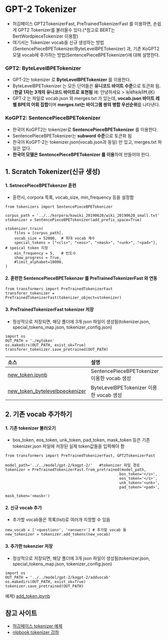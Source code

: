 # GPT-2 Tokenizer
- 허깅페이스 GPT2TokenizerFast, PreTrainedTokenizerFast 를 이용하면, 손쉽게 GPT2 Tokenizer를 불러올수 있다.(*참고로 BERT는 BertWordpieceTokenizer 이용함)
- 여기서는 Tokenizer vocab을 신규 생성하는 방법(SentencePieceBPETokenizer/ByteLevelBPETokenizer) 과, 기존 KoGPT2 모델 vocab에 추가하는 방법(SentencePieceBPETokenizer)에 대해 설명한다.

### GPT2: ByteLevelBPETokenizer  
- GPT-2는 tokenizer 로 **ByteLevelBPETokenizer** 를 이용한다. 
- ByteLevelBPETokenizer 는 모든 단어들은 **유니코드 바이트 수준**으로 토큰화 됨. (**한글 1자는 3개의 유니코드 바이트로 표현됨** 예: 안녕하세요 > ìķĪëħķíķĺìĦ¸ìļĶ)
- GPT-2 는 파일로 vocab.json 와 merges.txt 가 있는데, **vocab.json 바이트 레벨 BPE의 어휘 집합**이며 **merges.txt는 바이그램 쌍의 병합 우선순위**를 나타낸다.

### KoGPT2: SentencePieceBPETokenizer 
- 한국어 KoGPT2는 tokenizer로 **SentencePieceBPETokenizer** 를 이용한다. 
- SentencePieceBPETokenizer는 **subword 수준**으로 토큰화 됨
- 한국어 KoGPT-2는 tokenizer.json(vocab.json과 동일) 만 있고, merges.txt 파일은 없다.
- **한국어 모델은 SentencePieceBPETokenizer 를 이용**하여 만들어야 한다.


## 1. Scratch Tokenizer(신규 생성)
#### 1. SetnecePieceBPETokenzer 훈련
- 훈련시, corpora 목록, vocab_size, min_frequency 등을 설정함
```
from tokenizers import SentencePieceBPETokenizer

corpus_path = '../../korpora/kowiki_20190620/wiki_20190620_small.txt'
stokenizer = SentencePieceBPETokenizer(add_prefix_space=True)

stokenizer.train(
    files = [corpus_path],
    vocab_size = 52000,  # 최대 vocab 계수 
    special_tokens = ["<cls>", "<eos>", "<mask>", "<unk>", "<pad>"],  # speical token 지정
    min_frequency = 5,   # 빈도수 
    show_progress = True,
    #limit_alphabet=10000, 
)
```
#### 2. 훈련한 SentencePieceBPETokenzer 를 PreTrainedTokenizerFast 와 연동
```
from transformers import PreTrainedTokenizerFast
transforer_tokenizer = PreTrainedTokenizerFast(tokenizer_object=stokenizer)
```

#### 3. PreTrainedTokenizerFast tokenizer 저장
- 정상적으로 저장되면, 해당 폴더에 3개 json 파일이 생성됨(tokenizer.json, special_tokens_map.json, tokenizer_config.json)
```
import os
OUT_PATH = './mytoken'
os.makedirs(OUT_PATH, exist_ok=True)
transforer_tokenizer.save_pretrained(OUT_PATH)
```
|소스| 설명 | 기타 |
|:------------|:--------------------------|:---------------|
|[new_token.ipynb](https://github.com/kobongsoo/GPT-2/blob/master/tokenizer/new_token.ipynb)| SentencePieceBPETokenizer 이용한 vocab 생성 | KoGPT2 방식|
|[new_token_bytelevelbpeokenizer](https://github.com/kobongsoo/GPT-2/blob/master/tokenizer/new_token_bytelevelbpeokenizer.ipynb)| ByteLevelBPETokenizer 이용한 vocab 생성 | GPT2 방식|

## 2. 기존 vocab 추가하기
#### 1. 기존 tokenizer 불러오기
- bos_token, eos_token, unk_token, pad_token, mask_token 등은 기존 tokenizer.json 파일에 저장된 실제 token값들을 입력해야 함
```
from transformers import PreTrainedTokenizerFast, GPT2TokenizerFast

model_path='../../model/gpt-2/kogpt-2/'   #tokenizer 파일 경로
tokenizer = PreTrainedTokenizerFast.from_pretrained(model_path,
                                                   bos_token='</s>',
                                                   eos_token='</s>',
                                                   unk_token='<unk>',
                                                   pad_token='<pad>',
                                                   mask_token='<mask>')
```
#### 2. 신규 vocab 추가
- 추가할 vocab들은 목록(list)로 여러개 지정할 수 있음
```
new_vocab = ['<question>', '<answer>'] # 추가할 vocab 들
new_tokenizer = tokenizer.add_tokens(new_vocab)
```
#### 3. 추가한 tokenzier 저장
- 정상적으로 저장되면, 해당 폴더에 3개 json 파일이 생성됨(tokenizer.json, special_tokens_map.json, tokenizer_config.json)
```
import os
OUT_PATH = '../../model/gpt-2/kogpt-2/addvocab'
os.makedirs(OUT_PATH, exist_ok=True)
tokenizer.save_pretrained(OUT_PATH)
```
예제) [add_token.ipynb](https://github.com/kobongsoo/GPT-2/blob/master/tokenizer/add_token.ipynb)


## 참고 사이트
- [허깅페이스 tokenizer 예제](https://gist.github.com/lovit/e11c57877aae4286ade4c203d6c26a32)
- [nlpbook tokenizer 강좌](https://ratsgo.github.io/nlpbook/docs/preprocess/vocab/)
